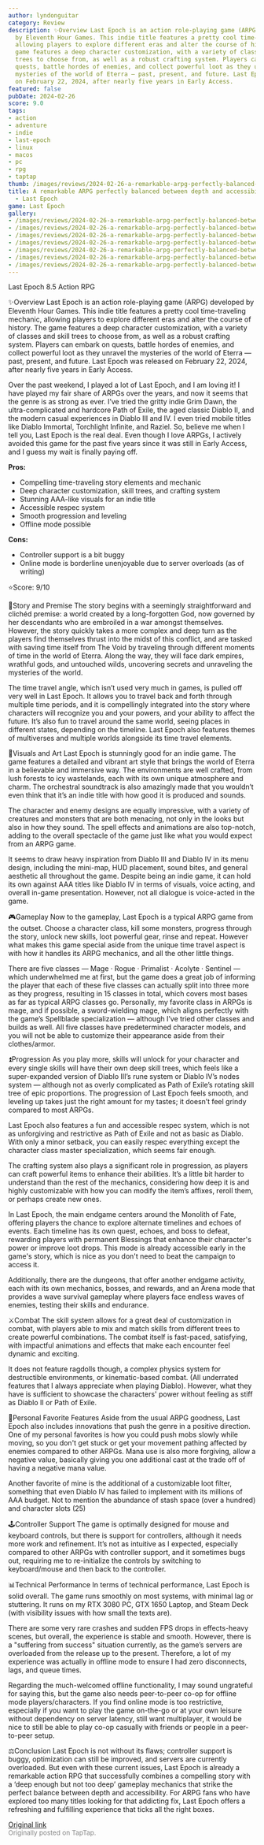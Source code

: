 ```yaml
---
author: lyndonguitar
category: Review
description: ✨Overview Last Epoch is an action role-playing game (ARPG) developed
  by Eleventh Hour Games. This indie title features a pretty cool time-traveling mechanic,
  allowing players to explore different eras and alter the course of history. The
  game features a deep character customization, with a variety of classes and skill
  trees to choose from, as well as a robust crafting system. Players can embark on
  quests, battle hordes of enemies, and collect powerful loot as they unravel the
  mysteries of the world of Eterra — past, present, and future. Last Epoch was released
  on February 22, 2024, after nearly five years in Early Access.
featured: false
pubDate: 2024-02-26
score: 9.0
tags:
- action
- adventure
- indie
- last-epoch
- linux
- macos
- pc
- rpg
- taptap
thumb: /images/reviews/2024-02-26-a-remarkable-arpg-perfectly-balanced-between-depth-and-accessibility--review---last-epoch-0.avif
title: A remarkable ARPG perfectly balanced between depth and accessibility | Review
  - Last Epoch
game: Last Epoch
gallery:
- /images/reviews/2024-02-26-a-remarkable-arpg-perfectly-balanced-between-depth-and-accessibility--review---last-epoch-0.avif
- /images/reviews/2024-02-26-a-remarkable-arpg-perfectly-balanced-between-depth-and-accessibility--review---last-epoch-1.avif
- /images/reviews/2024-02-26-a-remarkable-arpg-perfectly-balanced-between-depth-and-accessibility--review---last-epoch-2.avif
- /images/reviews/2024-02-26-a-remarkable-arpg-perfectly-balanced-between-depth-and-accessibility--review---last-epoch-3.avif
- /images/reviews/2024-02-26-a-remarkable-arpg-perfectly-balanced-between-depth-and-accessibility--review---last-epoch-4.avif
- /images/reviews/2024-02-26-a-remarkable-arpg-perfectly-balanced-between-depth-and-accessibility--review---last-epoch-5.avif
- /images/reviews/2024-02-26-a-remarkable-arpg-perfectly-balanced-between-depth-and-accessibility--review---last-epoch-6.avif
---
```

Last Epoch
8.5
Action
RPG

✨Overview
Last Epoch is an action role-playing game (ARPG) developed by Eleventh Hour Games. This indie title features a pretty cool time-traveling mechanic, allowing players to explore different eras and alter the course of history. The game features a deep character customization, with a variety of classes and skill trees to choose from, as well as a robust crafting system. Players can embark on quests, battle hordes of enemies, and collect powerful loot as they unravel the mysteries of the world of Eterra — past, present, and future. Last Epoch was released on February 22, 2024, after nearly five years in Early Access.

Over the past weekend, I played a lot of Last Epoch, and I am loving it! I have played my fair share of ARPGs over the years, and now it seems that the genre is as strong as ever. I’ve tried the gritty indie Grim Dawn, the ultra-complicated and hardcore Path of Exile, the aged classic Diablo II, and the modern casual experiences in Diablo III and IV. I even tried mobile titles like Diablo Immortal, Torchlight Infinite, and Raziel. So, believe me when I tell you, Last Epoch is the real deal. Even though I love ARPGs, I actively avoided this game for the past five years since it was still in Early Access, and I guess my wait is finally paying off.


**Pros:**
- Compelling time-traveling story elements and mechanic
- Deep character customization, skill trees, and crafting system
- Stunning AAA-like visuals for an indie title
- Accessible respec system
- Smooth progression and leveling
- Offline mode possible



**Cons:**
- Controller support is a bit buggy
- Online mode is borderline unenjoyable due to server overloads (as of writing)


⭐️Score: 9/10

📖Story and Premise
The story begins with a seemingly straightforward and clichéd premise: a world created by a long-forgotten God, now governed by her descendants who are embroiled in a war amongst themselves.  However, the story quickly takes a more complex and deep turn as the players find themselves thrust into the midst of this conflict, and are tasked with saving time itself from The Void by traveling through different moments of time in the world of Eterra. Along the way, they will face dark empires, wrathful gods, and untouched wilds, uncovering secrets and unraveling the mysteries of the world.

The time travel angle, which isn’t used very much in games, is pulled off very well in Last Epoch. It allows you to travel back and forth through multiple time periods, and it is compellingly integrated into the story where characters will recognize you and your powers, and your ability to affect the future. It’s also fun to travel around the same world, seeing places in different states, depending on the timeline. Last Epoch also features themes of multiverses and multiple worlds alongside its time travel elements.

🎨Visuals and Art
Last Epoch is stunningly good for an indie game. The game features a detailed and vibrant art style that brings the world of Eterra in a believable and immersive way. The environments are well crafted, from lush forests to icy wastelands, each with its own unique atmosphere and charm. The orchestral soundtrack is also amazingly made that  you wouldn’t even think that it’s an indie title with how good it is produced and sounds.

The character and enemy designs are equally impressive, with a variety of creatures and monsters that are both menacing, not only in the looks but also in how they sound. The spell effects and animations are also top-notch, adding to the overall spectacle of the game just like what you would expect from an ARPG game.

It seems to draw heavy inspiration from Diablo III and Diablo IV in its menu design, including the mini-map, HUD placement, sound bites, and general aesthetic all throughout the game. Despite being an indie game, it can hold its own against AAA titles like Diablo IV in terms of visuals, voice acting, and overall in-game presentation. However, not all dialogue is voice-acted in the game.

🎮Gameplay
Now to the gameplay, Last Epoch is a typical ARPG game from the outset. Choose a character class, kill some monsters, progress through the story, unlock new skills, loot powerful gear, rinse and repeat. However what makes this game special aside from the unique time travel aspect is with how it handles its ARPG mechanics, and all the other little things.

There are five classes — Mage · Rogue · Primalist · Acolyte · Sentinel —  which underwhelmed me at first, but the game does a great job of informing the player that each of these five classes can actually split into three more as they progress, resulting in 15 classes in total, which covers most bases as far as typical ARPG classes go. Personally, my favorite class in ARPGs is mage, and if possible, a sword-wielding mage, which aligns perfectly with the game’s Spellblade specialization — although I’ve tried other classes and builds as well. All five classes have predetermined character models, and you will not be able to customize their appearance aside from their clothes/armor.

⏫Progression
As you play more, skills will unlock for your character and every single skills will have their own deep skill trees, which feels like a super-expanded version of Diablo III’s rune system or Diablo IV’s nodes system — although not as overly complicated as Path of Exile’s rotating skill tree of epic proportions. The progression of Last Epoch feels smooth, and leveling up takes just the right amount for my tastes; it doesn’t feel grindy compared to most ARPGs.

Last Epoch also features a fun and accessible respec system, which is not as unforgiving and restrictive as Path of Exile and not as basic as Diablo. With only a minor setback, you can easily respec everything except the character class master specialization, which seems fair enough.

The crafting system also plays a significant role in progression, as players can craft powerful items to enhance their abilities. It’s a little bit harder to understand than the rest of the mechanics, considering how deep it is and highly customizable with how you can modify the item’s affixes, reroll them, or perhaps create new ones.

In Last Epoch, the main endgame centers around the Monolith of Fate, offering players the chance to explore alternate timelines and echoes of events. Each timeline has its own quest, echoes, and boss to defeat, rewarding players with permanent Blessings that enhance their character's power or improve loot drops.  This mode is already accessible early in the game's story, which is nice as you don't need to beat the campaign to access it.

Additionally, there are the dungeons, that offer another endgame activity, each with its own mechanics, bosses, and rewards, and an Arena mode that provides a wave survival gameplay where players face endless waves of enemies, testing their skills and endurance.

⚔️Combat
The skill system allows for a great deal of customization in combat, with players able to mix and match skills from different trees to create powerful combinations. The combat itself is fast-paced, satisfying, with impactful animations and effects that make each encounter feel dynamic and exciting.

It does not feature ragdolls though, a complex physics system for destructible environments, or kinematic-based combat. (All underrated features that I always appreciate when playing Diablo). However, what they have is sufficient to showcase the characters' power without feeling as stiff as Diablo II or Path of Exile.

📜Personal Favorite Features
Aside from the usual ARPG goodness, Last Epoch also includes innovations that push the genre in a positive direction. One of my personal favorites is how you could push mobs slowly while moving, so you don't get stuck or get your movement pathing affected by enemies compared to other ARPGs. Mana use is also more forgiving, allow a negative value, basically giving you one additional cast at the trade off of having a negative mana value.

Another favorite of mine is the additional of a customizable loot filter, something that even Diablo IV has failed to implement with its millions of AAA budget. Not to mention the abundance of stash space (over a hundred) and character slots (25)

🕹Controller Support
The game is optimally designed for mouse and keyboard controls, but there is support for controllers, although it needs more work and refinement. It’s not as intuitive as I expected, especially compared to other ARPGs with controller support, and it sometimes bugs out, requiring me to re-initialize the controls by switching to keyboard/mouse and then back to the controller.

📊Technical Performance
In terms of technical performance, Last Epoch is solid overall. The game runs smoothly on most systems, with minimal lag or stuttering. It runs on my RTX 3080 PC, GTX 1650 Laptop, and Steam Deck (with visibility issues with how small the texts are).

There are some very rare crashes and sudden FPS drops in effects-heavy scenes, but overall, the experience is stable and smooth. However, there is a "suffering from success" situation currently, as the game’s servers are overloaded from the release up to the present. Therefore, a lot of my experience was actually in offline mode to ensure I had zero disconnects, lags, and queue times.

Regarding the much-welcomed offline functionality, I may sound ungrateful for saying this, but the game also needs peer-to-peer co-op for offline mode players/characters. If you find online mode is too restrictive, especially if you want to play the game on-the-go or at your own leisure without dependency on server latency, still want multiplayer, it would be nice to still be able to play co-op casually with friends or people in a peer-to-peer setup.

⚖️Conclusion
Last Epoch is not without its flaws; controller support is buggy, optimization can still be improved, and servers are currently overloaded. But even with these current issues, Last Epoch is already a remarkable action RPG that successfully combines a compelling story with a ‘deep enough but not too deep’ gameplay mechanics that strike the perfect balance between depth and accessibility. For ARPG fans who have explored too many titles looking for that addicting fix, Last Epoch offers a refreshing and fulfilling experience that ticks all the right boxes.

[Original link](https://www.taptap.io/post/7052726)<br><span style="font-size: 0.95em; color: #888;">Originally posted on TapTap.</span>